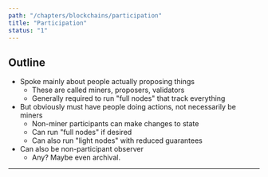 ```yaml
---
path: "/chapters/blockchains/participation"
title: "Participation"
status: "1"
---
```


## Outline
- Spoke mainly about people actually proposing things
    - These are called miners, proposers, validators
    - Generally required to run "full nodes" that track everything
- But obviously must have people doing actions, not necessarily be miners
    - Non-miner participants can make changes to state
    - Can run "full nodes" if desired
    - Can also run "light nodes" with reduced guarantees
- Can also be non-participant observer
    - Any? Maybe even archival.

---